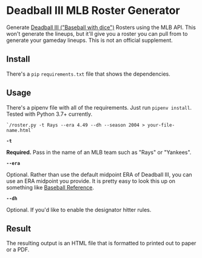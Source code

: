 # Deadball III MLB Roster Generator

Generate [Deadball III ("Baseball with dice")](https://wmakers.net/deadball) Rosters using the MLB API. This won't generate the lineups, but it'll give you a roster you can pull from to generate your gameday lineups. This is not an official supplement. 

## Install

There's a `pip` `requirements.txt` file that shows the dependencies.

## Usage

There's a pipenv file with all of the requirements. Just run `pipenv install`. Tested with Python 3.7+ currently.

	`/roster.py -t Rays --era 4.49 --dh --season 2004 > your-file-name.html`

**`-t`**

**Required.** Pass in the name of an MLB team such as "Rays" or "Yankees".

**`--era`**

Optional. Rather than use the default midpoint ERA of Deadball III, you can use an ERA midpoint you provide. It is pretty easy to look this up on something like [Baseball Reference](https://www.baseball-reference.com).

**`--dh`**

Optional. If you'd like to enable the designator hitter rules.

## Result

The resulting output is an HTML file that is formatted to printed out to paper or a PDF.